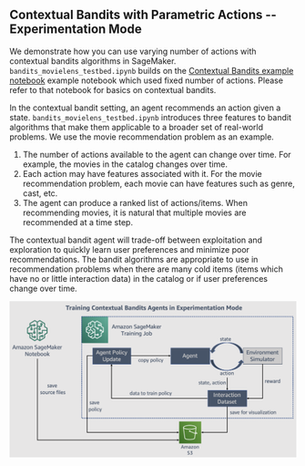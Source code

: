 ## Contextual Bandits with Parametric Actions -- Experimentation Mode

We demonstrate how you can use varying number of actions with contextual bandits algorithms in SageMaker. `bandits_movielens_testbed.ipynb` builds on 
the [Contextual Bandits example notebook](https://github.com/awslabs/amazon-sagemaker-examples/blob/master/reinforcement_learning/bandits_statlog_vw_customEnv/bandits_statlog_vw_customEnv.ipynb) example notebook which used fixed number of actions. Please refer to that notebook for basics on contextual 
bandits. 

In the contextual bandit setting, an agent recommends an action given a state. `bandits_movielens_testbed.ipynb` introduces three features to bandit algorithms that make them applicable to a broader set of real-world problems. We use the movie recommendation problem as an example.
1. The number of actions available to the agent can change over time. For example, the movies in the catalog changes over time.
2. Each action may have features associated with it. For the movie recommendation problem, each movie can have features such as 
genre, cast, etc.
3. The agent can produce a ranked list of actions/items. When recommending movies, it is natural that multiple movies are recommended at a time step.


The contextual bandit agent will trade-off between exploitation and exploration to quickly learn user preferences and minimize 
poor recommendations. The bandit algorithms are appropriate to use in recommendation problems when there are many cold items (items which have no or little interaction data) in the catalog or if user preferences change over time.


![Experimentation Workflow](workflow.png)